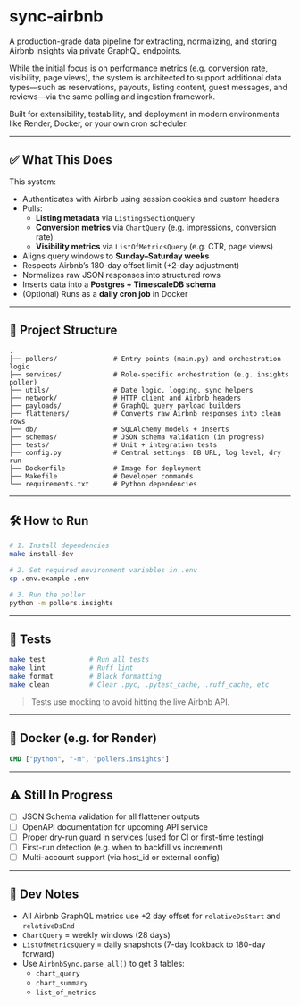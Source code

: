 # sync-airbnb

A production-grade data pipeline for extracting, normalizing, and storing Airbnb insights via private GraphQL endpoints.

While the initial focus is on performance metrics (e.g. conversion rate, visibility, page views), the system is architected to support additional data types—such as reservations, payouts, listing content, guest messages, and reviews—via the same polling and ingestion framework.

Built for extensibility, testability, and deployment in modern environments like Render, Docker, or your own cron scheduler.

---

## ✅ What This Does

This system:

- Authenticates with Airbnb using session cookies and custom headers
- Pulls:
  - **Listing metadata** via `ListingsSectionQuery`
  - **Conversion metrics** via `ChartQuery` (e.g. impressions, conversion rate)
  - **Visibility metrics** via `ListOfMetricsQuery` (e.g. CTR, page views)
- Aligns query windows to **Sunday–Saturday weeks**
- Respects Airbnb’s 180-day offset limit (+2-day adjustment)
- Normalizes raw JSON responses into structured rows
- Inserts data into a **Postgres + TimescaleDB schema**
- (Optional) Runs as a **daily cron job** in Docker

---

## 📁 Project Structure

```
.
├── pollers/              # Entry points (main.py) and orchestration logic
├── services/             # Role-specific orchestration (e.g. insights poller)
├── utils/                # Date logic, logging, sync helpers
├── network/              # HTTP client and Airbnb headers
├── payloads/             # GraphQL query payload builders
├── flatteners/           # Converts raw Airbnb responses into clean rows
├── db/                   # SQLAlchemy models + inserts
├── schemas/              # JSON schema validation (in progress)
├── tests/                # Unit + integration tests
├── config.py             # Central settings: DB URL, log level, dry run
├── Dockerfile            # Image for deployment
├── Makefile              # Developer commands
└── requirements.txt      # Python dependencies
```

---

## 🛠 How to Run

```bash
# 1. Install dependencies
make install-dev

# 2. Set required environment variables in .env
cp .env.example .env

# 3. Run the poller
python -m pollers.insights
```

---

## 🧪 Tests

```bash
make test           # Run all tests
make lint           # Ruff lint
make format         # Black formatting
make clean          # Clear .pyc, .pytest_cache, .ruff_cache, etc
```

> Tests use mocking to avoid hitting the live Airbnb API.

---

## 🐳 Docker (e.g. for Render)

```Dockerfile
CMD ["python", "-m", "pollers.insights"]
```

---

## ⚠️ Still In Progress

- [ ] JSON Schema validation for all flattener outputs
- [ ] OpenAPI documentation for upcoming API service
- [ ] Proper dry-run guard in services (used for CI or first-time testing)
- [ ] First-run detection (e.g. when to backfill vs increment)
- [ ] Multi-account support (via host_id or external config)

---

## 🧠 Dev Notes

- All Airbnb GraphQL metrics use +2 day offset for `relativeDsStart` and `relativeDsEnd`
- `ChartQuery` = weekly windows (28 days)
- `ListOfMetricsQuery` = daily snapshots (7-day lookback to 180-day forward)
- Use `AirbnbSync.parse_all()` to get 3 tables:
  - `chart_query`
  - `chart_summary`
  - `list_of_metrics`
